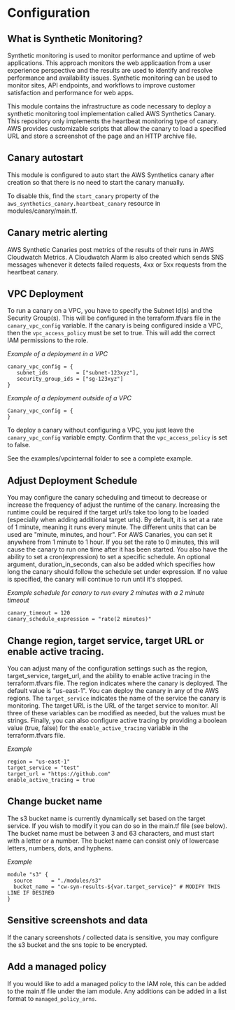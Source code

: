 # Configuration

## What is Synthetic Monitoring? 

Synthetic monitoring is used to monitor performance and uptime of web applications. This approach monitors the web applicaation from a user experience perspective and the results are used to identify and resolve performance and availability issues. Synthetic monitoring can be used to monitor sites, API endpoints, and workflows to improve customer satisfaction and performance for web apps. 

This module contains the infrastructure as code necessary to deploy a synthetic monitoring tool implementation called AWS Synthetics Canary. This repository only implements the heartbeat monitoring type of canary. AWS provides customizable scripts that allow the canary to load a specified URL and store a screenshot of the page and an HTTP archive file.

## Canary autostart

This module is configured to auto start the AWS Synthetics canary after creation so that there is no need to start the canary manually.

To disable this, find the `start_canary` property of the `aws_synthetics_canary.heartbeat_canary` resource in modules/canary/main.tf.

## Canary metric alerting

AWS Synthetic Canaries post metrics of the results of their runs in AWS Cloudwatch Metrics. A Cloudwatch Alarm is also created which sends SNS messages whenever it detects failed requests, 4xx or 5xx requests from the heartbeat canary.

## VPC Deployment

To run a canary on a VPC, you have to specify the Subnet Id(s) and the Security Group(s).  This will be configured in the terraform.tfvars file in the `canary_vpc_config` variable. If the canary is being configured inside a VPC, then the `vpc_access_policy` must be set to true. This will add the correct IAM permissions to the role.  

*Example of a deployment in a VPC* 
```
canary_vpc_config = { 
   subnet_ids         = ["subnet-123xyz"], 
   security_group_ids = ["sg-123xyz"] 
} 
```

*Example of a deployment outside of a VPC* 
```
Canary_vpc_config = { 
} 
```

To deploy a canary without configuring a VPC, you just leave the `canary_vpc_config` variable empty. Confirm that the `vpc_access_policy` is set to false.

See the examples/vpcinternal folder to see a complete example.

## Adjust Deployment Schedule  

You may configure the canary scheduling and timeout to decrease or increase the frequency of adjust the runtime of the canary. Increasing the runtime could be required if the target url/s take too long to be loaded (especially when adding additional target urls). By default, it is set at a rate of 1 minute, meaning it runs every minute. The different units that can be used are "minute, minutes, and hour". For AWS Canaries, you can set it anywhere from 1 minute to 1 hour. If you set the rate to 0 minutes, this will cause the canary to run one time after it has been started. You also have the ability to set a cron(expression) to set a specific schedule. An optional argument, duration_in_seconds, can also be added which specifies how long the canary should follow the schedule set under expression. If no value is specified, the canary will continue to run until it's stopped.  

*Example schedule for canary to run every 2 minutes with a 2 minute timeout*
```
canary_timeout = 120
canary_schedule_expression = "rate(2 minutes)"
```

## Change region, target service, target URL or enable active tracing. 

You can adjust many of the configuration settings such as the region, target_service, target_url, and the ability to enable active tracing in the terraform.tfvars file. The region indicates where the canary is deployed. The default value is "us-east-1". You can deploy the canary in any of the AWS regions. The `target_service` indicates the name of the service the canary is monitoring. The target URL is the URL of the target service to monitor. All three of these variables can be modified as needed, but the values must be strings. Finally, you can also configure active tracing by providing a boolean value (true, false) for the `enable_active_tracing` variable in the terraform.tfvars file.  

*Example* 
```
region = "us-east-1"
target_service = "test" 
target_url = "https://github.com" 
enable_active_tracing = true 
```

## Change bucket name 

The s3 bucket name is currently dynamically set based on the target service. If you wish to modify it you can do so in the main.tf file (see below). The bucket name must be between 3 and 63 characters, and must start with a letter or a number. The bucket name can consist only of lowercase letters, numbers, dots, and hyphens.  

*Example* 
```
module "s3" {
  source      = "./modules/s3"
  bucket_name = "cw-syn-results-${var.target_service}" # MODIFY THIS LINE IF DESIRED
}
```

## Sensitive screenshots and data

If the canary screenshots / collected data is sensitive, you may configure the s3 bucket and the sns topic to be encrypted.

## Add a managed policy 

If you would like to add a managed policy to the IAM role, this can be added to the main.tf file under the iam module. Any additions can be added in a list format to `managed_policy_arns`.